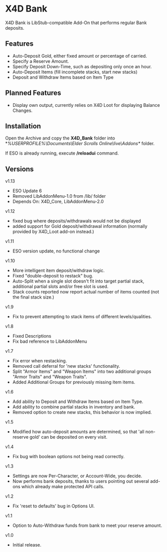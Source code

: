 # X4D **Bank**

X4D Bank is LibStub-compatible Add-On that performs regular Bank deposits.

## Features

* Auto-Deposit Gold, either fixed amount or percentage of carried.
* Specify a Reserve Amount.
* Specify Deposit Down-Time, such as depositing only once an hour.
* Auto-Deposit Items (fill incomplete stacks, start new stacks)
* Deposit and Withdraw Items based on Item Type

## Planned Features

* Display own output, currently relies on X4D Loot for displaying Balance Changes.

## Installation

Open the Archive and copy the **X4D_Bank** folder into **%USERPROFILE%\Documents\Elder Scrolls Online\live\Addons\** folder.

If ESO is already running, execute **/reloadui** command.

## Versions
v1.13

- ESO Update 6
- Removed LibAddonMenu-1.0 from /lib/ folder
- Depends On: X4D_Core, LibAddonMenu-2.0

v1.12

- fixed bug where deposits/withdrawals would not be displayed
- added support for Gold deposit/withdrawal information (normally provided by X4D_Loot add-on instead.)

v1.11

- ESO version update, no functional change

v1.10

- More intelligent item deposit/withdraw logic.
- Fixed "double-deposit to restack" bug.
- Auto-Split when a single slot doesn't fit into target partial stack, additional partial slots and/or free slot is used.
- Stack counts reported now report actual number of items counted (not the final stack size.)

v1.9

- Fix to prevent attempting to stack items of different levels/qualities.

v1.8

- Fixed Descriptions
- Fix bad reference to LibAddonMenu

v1.7

- Fix error when restacking.
- Removed call deferral for 'new stacks' functionality.
- Split "Armor Items" and "Weapon Items" into two additional groups "Armor Traits" and "Weapon Traits".
- Added Additional Groups for previously missing item items.

v1.6

- Add ability to Deposit and Withdraw Items based on Item Type.
- Add ability to combine partial stacks in inventory and bank.
- Removed option to create new stacks, this behavior is now implied.

v1.5

- Modified how auto-deposit amounts are determined, so that 'all non-reserve gold' can be deposited on every visit.

v1.4

- Fix bug with boolean options not being read correctly.

v1.3

- Settings are now Per-Character, or Account-Wide, you decide.
- Now performs bank deposits, thanks to users pointing out several add-ons which already make protected API calls.

v1.2

- Fix 'reset to defaults' bug in Options UI.

v1.1

- Option to Auto-Withdraw funds from bank to meet your reserve amount.

v1.0

- Initial release.

